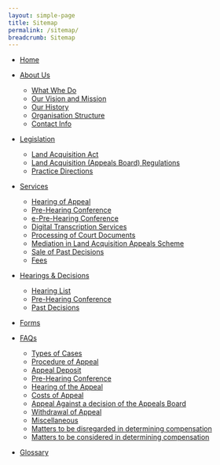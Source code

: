 ```yaml
---
layout: simple-page
title: Sitemap
permalink: /sitemap/
breadcrumb: Sitemap
---
```


* [Home]()

* [About Us]()
  * [What Whe Do]()
  * [Our Vision and Mission]()
  * [Our History]()
  * [Organisation Structure]()
  * [Contact Info]()

* [Legislation]()
  * [Land Acquisition Act]()
  * [Land Acquisition (Appeals Board) Regulations]()
  * [Practice Directions]()
 
* [Services]()
  * [Hearing of Appeal]()
  * [Pre-Hearing Conference]()
  * [e-Pre-Hearing Conference]()
  * [Digital Transcription Services]()
  * [Processing of Court Documents]()
  * [Mediation in Land Acquisition Appeals Scheme]()
  * [Sale of Past Decisions]()
  * [Fees]()
 
* [Hearings & Decisions]()
  * [Hearing List]()
  * [Pre-Hearing Conference]()
  * [Past Decisions]()

* [Forms]()

* [FAQs]()
  * [Types of Cases]()
  * [Procedure of Appeal]()
  * [Appeal Deposit]()
  * [Pre-Hearing Conference]()
  * [Hearing of the Appeal]()
  * [Costs of Appeal]()
  * [Appeal Against a decision of the Appeals Board]()
  * [Withdrawal of Appeal]()
  * [Miscellaneous]()
  * [Matters to be disregarded in determining compensation]()
  * [Matters to be considered in determining compensation]()

* [Glossary]()
